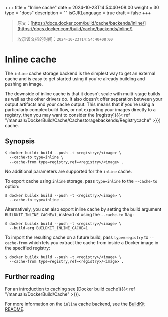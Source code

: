 +++
title = "Inline cache"
date = 2024-10-23T14:54:40+08:00
weight = 30
type = "docs"
description = ""
isCJKLanguage = true
draft = false
+++

> 原文：[https://docs.docker.com/build/cache/backends/inline/](https://docs.docker.com/build/cache/backends/inline/)
>
> 收录该文档的时间：`2024-10-23T14:54:40+08:00`

# Inline cache

The `inline` cache storage backend is the simplest way to get an external cache and is easy to get started using if you're already building and pushing an image.

The downside of inline cache is that it doesn't scale with multi-stage builds as well as the other drivers do. It also doesn't offer separation between your output artifacts and your cache output. This means that if you're using a particularly complex build flow, or not exporting your images directly to a registry, then you may want to consider the [registry]({{< ref "/manuals/DockerBuild/Cache/Cachestoragebackends/Registrycache" >}}) cache.

## Synopsis



```console
$ docker buildx build --push -t <registry>/<image> \
  --cache-to type=inline \
  --cache-from type=registry,ref=<registry>/<image> .
```

No additional parameters are supported for the `inline` cache.

To export cache using `inline` storage, pass `type=inline` to the `--cache-to` option:



```console
$ docker buildx build --push -t <registry>/<image> \
  --cache-to type=inline .
```

Alternatively, you can also export inline cache by setting the build argument `BUILDKIT_INLINE_CACHE=1`, instead of using the `--cache-to` flag:



```console
$ docker buildx build --push -t <registry>/<image> \
  --build-arg BUILDKIT_INLINE_CACHE=1 .
```

To import the resulting cache on a future build, pass `type=registry` to `--cache-from` which lets you extract the cache from inside a Docker image in the specified registry:



```console
$ docker buildx build --push -t <registry>/<image> \
  --cache-from type=registry,ref=<registry>/<image> .
```

## Further reading

For an introduction to caching see [Docker build cache]({{< ref "/manuals/DockerBuild/Cache" >}}).

For more information on the `inline` cache backend, see the [BuildKit README](https://github.com/moby/buildkit#inline-push-image-and-cache-together).
